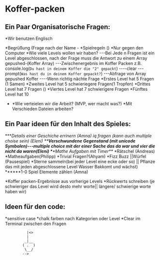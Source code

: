 # Koffer-packen

## Ein Paar Organisatorische Fragen:

\*Wir benutzen Englisch

*Begrüßung (Frage nach der Name -
*Spielregeln ()
*Nur gegen den Computer
*Wie viele Levels wollen wir haben?
---Bei Jede n Fragen ist ein Level abgeschlossen, nach der Frage muss die Antwort zu einem Array gepushed-(Koffer Array)
---Zwischenergebnis im Koffer Packen z.B. console.log(`Du hast in deinem Koffer die "2" gepackt`)
----clear
---prompt(`Was hast du in deinem Koffer gepackt?`)
---Abfrage von Array gepushed Koffer
----Wenn richtig nächte Frage
*Erstes Level hat 5 Fragen (1 Samen)
*Zweites Level hat 5 schwieriegere Fragen(1 Tropfen)
*Drittes Level hat 7 Fragen ()
*Viertes Level hat 7 schwierigere Fragen
\*Fünftes Level hat 10

- *Wie verteielen wir die Arbeit? (MVP, wer macht was?)
  *Mit Verschieden Dateien arbeiten?

## Ein Paar ideen für den Inhalt des Spieles:

\****Details einer Geschiche errinern (Amna)
*iq fragen (kann auch multiple choise sein) (Eleni)
\*\***Verschwundene Gegenstand (mit unicode Symbolen)---multiple choice mit der einer Sache das da war und vier die nicht da waren(Eleni) \***\*Mathe Aufgaben mit Timer\*\***
*Rätschel (Andreas)
*Matheaufgaben(Philipp)
*Trivial Fragen?(Ahyam)
*Fizz Buzz ||Würfel (Pausespiel)
\*Sterne sammeln(bei jeder Level eine ecke oder so) || Pflanze das mit jeden abgeschlossene Level Wasser Bakkomt und wächst)
**\*\***1-0 Spiel Elemente zählen (Amna)

*Koffer packen-Ergebnisse aus vorherige Levels
*Rückwerts schreiben (je schwieriger das Level wird desto mehr worte|| längere/ schwierige worte haben wir)

## Ideen für den code:

*sensitive case
*chalk farben nach Kategorien oder Level
\*Clear im Terminal zwischen den Fragen

<!--
                                             <>|
                                               |<>
                                               |
                                              _|_
                                            (  . )
                                             \_ _/
 -->

              |<>
              |
             _|__
            ( .  )
             \__/
            -->
